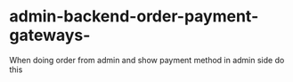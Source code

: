 # admin-backend-order-payment-gateways-
When doing order from admin and show payment method in admin side do this 
